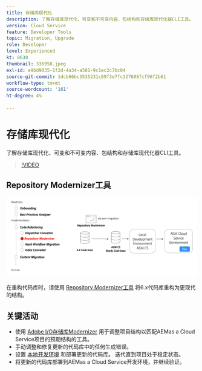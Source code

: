```yaml
---
title: 存储库现代化
description: 了解存储库现代化、可变和不可变内容、包结构和存储库现代化器CLI工具。
version: Cloud Service
feature: Developer Tools
topic: Migration, Upgrade
role: Developer
level: Experienced
kt: 8630
thumbnail: 336958.jpeg
exl-id: e9bd9035-1f2d-4a34-a581-9c1ec2c7bc04
source-git-commit: 1dcb66bc3535231c89f3e7fc127688fcf96f2b61
workflow-type: tm+mt
source-wordcount: '161'
ht-degree: 4%

---
```


# 存储库现代化

了解存储库现代化、可变和不可变内容、包结构和存储库现代化器CLI工具。

>[!VIDEO](https://video.tv.adobe.com/v/336958/?quality=12&learn=on)

## Repository Modernizer工具

![Repository Modernizer](./assets/repository-modernizer.png)

在重构代码库时，请使用 [Repository Modernizer工具](https://experienceleague.adobe.com/docs/experience-manager-cloud-service/moving/refactoring-tools/repo-modernizer.html) 将6.x代码库重构为更现代的结构。

## 关键活动

* 使用 [Adobe I/O存储库Modernizer](https://github.com/adobe/aio-cli-plugin-aem-cloud-service-migration#command-aio-aem-migrationrepository-modernizer) 用于调整项目结构以匹配AEMas a Cloud Service项目的预期结构的工具。
* 手动调整和修复更新的代码库中的任何生成错误。
* 设置 [本地开发环境](https://experienceleague.adobe.com/docs/experience-manager-learn/cloud-service/local-development-environment-set-up/overview.html) 和部署更新的代码库。 迭代直到项目处于稳定状态。
* 将更新的代码库部署到AEMas a Cloud Service开发环境，并继续验证。
